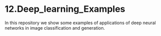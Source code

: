 # 12.Deep_learning_Examples
In this repository we show some examples of applications of deep neural networks in image classification and generation.
